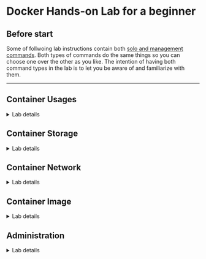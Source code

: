 # Docker Hands-on Lab for a beginner

## Before start

Some of follwoing lab instructions contain both [solo and management commands](https://blog.couchbase.com/docker-1-13-management-commands/). Both types of commands do the same things so you can choose one over the other as you like. The intention of having both command types in the lab is to let you be aware of and familiarize with them.

___

## Container Usages

<details>

<summary>Lab details</summary>

___

### - Pull container image form Docker Hub

By default, Docker will be pulling container images from Docker Hub if you didn't specify any registry or repository.

- Pulling a NGINX container image *without* specifying a tag. Docker will pull the image with `latest` tag.

  ```sh
  docker pull nginx
  # OR
  docker image pull nginx
  ```

- Pull container image with a specific tag by adding `:` after the image name followed by a tag name.

  ```sh
  docker pull nginx:1.21
  # OR
  docker image pull nginx:1.21
  ```

___

### - Pull container image from other registries

Apart from Docker Hub, Docker can also pull container images from other private and public registries or repositories.

- Pulling an Redis 5 on Centos7 container image from [quay.io](quay.io).

  ```sh
  docker image pull quay.io/centos7/redis-5-centos7
  ```

___

### - Get list of container images

- Get list of container images on the host.

  ```sh
  docker images
  # OR
  docker image ls
  ```

___

### - Run a container with container image in local

- Run a container with the image you just pulled above.

  ```sh
  docker run nginx:1.21
  # OR
  docker container run nginx:1.21
  ```

- Press `Ctrl + C` on keyboard to stop and exit from the container.

___

### - Run a container without container image in local

Any container can be run without pulling the container image manually. Docker will be finding the container image in local first, if the container image doesn't exist then it will try to pull the container image from container image repository (Docker Hub).

- Run a container without pulling container image.

  ```sh
  docker container run httpd
  ```

- Press `Ctrl + C` on keyboard to stop and exit from the container.

___

### - Run a container and give it a name

Normally, a container will be given a random name when you run it without giving it a name. However, random name is hard to remember and doesn't indicate what application running in the container is.

- Run a container and name it by adding `--name` flag followed by a name you need to assign to the container. The container name can be used as a reference with other commands i.e. `docker container stop`.

  ```sh
  docker run --name nginxserver nginx:1.21
  # OR
  docker container run --name nginxserver nginx:1.21
  ```

- Press `Ctrl + C` on keyboard to stop and exit from the container.

___

### - Run a container and override its default command

A default command (specified in Dockerfile) will get run when you run or start a container. However, you can also override the default command with new command(s) you need to execute inside the container.

Please note that the container must have binary or execution file(s) for any new command(s) you need to execute inside the container. For example, if you need to execute `wget` inside the container then the `wget` binary must exist inside the container.

- Run a container and override its default command with a single command

  ```sh
  docker run nginx:1.21 ls -la
  # OR
  docker container run nginx:1.21 ls -la
  ```

- Override with multiple commands

  ```sh
  docker run nginx:1.21 sh -c 'uname -a && pwd && ls -la'
  # OR
  docker container run nginx:1.21 sh -c 'uname -a && pwd && ls -la'
  ```

___

### - Set environment variable for a container

Each container has it own set of environment variables inside the container separately from the host. Some of containers might need environment variable(s) to run i.e. username, password, configs etc. or you might need to inject some values into the container which can be done via environment variables as well.

- Run a container and inject an environment variable using `-e` flag followed by environment variable name and its value.

  ```sh
  docker run -e MESSAGE="Hello world" ubuntu sh -c 'echo $MESSAGE'
  ```

  The command above injects a `MESSAGE` environment variable into the Ubuntu container so the `MESSAGE` environment variable can be used with `echo` command.

- Run a container and inject multiple environment variables.

  ```sh
  docker run -e MESSAGE1="Hello" -e MESSAGE2="world" ubuntu sh -c 'echo $MESSAGE1 $MESSAGE2'
  ```

___

### - Running a container in interactive mode

Usually, Docker will bind standard input (`stdin`), standard output (`stdout`), and standard error (`stderr`) (which usually is your terminal) to the container's `tty` when running a container. That's why you can see some outputs i.e. logs generated from the container.

However, some containers don't have the processes that keep running which then keep your terminal connected to the container's `tty`. Ubuntu container, for example, wich doesn't have any process that will keep running inside the container. It's default command that will be run when the container gets started is `bash` which does nothing but a Bash shell. So, if you need to keep your terminal connected to the container's `tty` then you can run the container with interactive mode.

- First, run a container without interactive mode. You won't see any output like you ran NGINX container previously because the default command of Ubuntu container is `bash` and it doesn't do anything so it just runs and stops immediately.

  ```sh
  docker run ubuntu
  # OR
  docker container run ubuntu
  ```

- Run a container again but this time with interactive mode by adding `-it` flag. Your terminal will get connected to the container's `tty` and you will get Bash shell prompt.

  ```sh
  docker run -it ubuntu
  # OR
  docker container run -it ubuntu
  ```

- Then run this command to check OS name, build number, architecture etc.

  ```sh
  uname -a
  ```

- Exit from the container by typing `exit` and press `Enter` on keyboard.

- Then run `uname -a` again and compare the command outputs. You will see the different of outputs from the container and the host itself.

___

### - Run a container in detatch mode

Usually, as explained above, your terminal will get connected or binded to the container's `tty` when running a container and obviously that you won't be able to run any commands on the host with that terminal because the terminal is already dedicated to the container. If you need to run a container but don't need to tie your terminal to it then you can run the container in detatch mode.

Also, sometime you might need to run the container as a background process like a daemon process. To do so, you can run a container with detatch mode as well.

- Run NGINX container in detatch mode by adding `-d` flag. The container will be running in background like daemon processes.

  ```sh
  docker run -d --name nginx-daemon nginx
  # OR
  docker container run -d --name nginx-daemon nginx
  ```

  Docker will print out only container ID and you won't see any output or logs.

- Use following command to check if the container is running.

  ```sh
  docker ps
  # OR
  docker container ls
  ```

___

### - Get list of containers

- Get list of `running` containers.

  ```sh
  docker ps
  # OR
  docker container ls
  ```

- Get list of all containers regardless of their statuses.

  ```sh
  docker ps -a
  # OR
  docker container ls -a
  ```

___

### - Attach to a container running in detatch mode

- Run an Ubuntu container in detatch mode (`-d`) and name the container (`--name`) as `ubuntu-date` and override its default command (`bash`) with an inline while loop that will be printing current date and time every second.

  ```sh
  docker run -d --name ubuntu-date ubuntu sh -c 'while true; do date; sleep 1; done'
  ```

  Docker will print out only container ID and you won't see date and time get printed out because the container will be running as a background process.

- Attach local standard input, output, and error (your terminal) to the container.

  ```sh
  docker attach ubuntu-date
  # OR
  docker container attach ubuntu-date
  ```

  You'll see date and time get printed out for every second.

- Press `Ctrl + C` on keyboard to stop and exit from the container.

___

### - Execute command inside a container from host

While any container running in background (`detatch mode`), you can run command(s) inside those container without jumping into the container i.e. attach to the container.

Please note that the container must have binary or execution file(s) for the command(s) you need to execute inside the container. For example, if you need to execute `wget` inside the container then the `wget` binary must exist in the container as well.

- First, run a container in detatch mode.

    ```sh
  docker run -d --name mynginx nginx:1.21
  # OR
  docker container run -d --name mynginx nginx:1.21
  ```

- Run `env` command inside `mynginx` container.

  ```sh
  docker exec mynginx env
  # OR
  docker container exec mynginx env
  ```

___

### - Inspect a container

You can inspect the details of any container to see its details i.e. Network, Mount, Configurations and so on.

- Inspect `mynginx` container you ran earlier to see its details.

  ```sh
  docker inspect mynginx
  # OR
  docker container inspect mynginx
  ```

___

### - Inspect inside a running container

You can inspect and see what's inside a running container by executing the Shell i.e. bash inside the container with interactive mode and use `ls` command to explore file system hierarchy inside the container.

- Get an interactive terminal for `mynginx` container.

  ```sh
  docker exec -it mynginx /bin/sh
  # OR
  docker container exec -it mynginx /bin/sh
  ```

- Use `ls` command to explore filesystem inside the container.

- Type `exit` and press `enter` to exit. This will just exit from the Shell process and won't stop the main process of the container, NGINX, in this case.

___

### - Inspect container logs

- Get all logs from `mynginx` container.

  ```sh
  docker logs mynginx
  # OR
  docker container logs mynginx
  ```

- Keep following logs from `mynginx` container.

  ```sh
  docker logs -f mynginx
  # OR
  docker container logs -f mynginx
  ```

- Press `Ctrl + C` on keyboard to exit and return back to terminal.

___

### - Manage containers

- First, get list of all containers.

  ```sh
  docker ps -a
  # OR
  docker container ls -a
  ```

- Start a stopped container. Any container has been stopped can be started again. For example, using follwing command to start the `ubuntu-date` container you ran earlier.

  ```sh
  docker start ubuntu-date
  # OR
  docker container start ubuntu-date
  ```

- Stop a running container. Use following command to stop `myginx` container you ran earlier.

  ```sh
  docker stop mynginx
  # OR
  docker container stop mynginx
  ```

- Stop multiple running containers. Use following command to stop `ubuntu-date` and `nginx-daemon` containers you ran earlier.

  ```sh
  docker stop ubuntu-date nginx-daemon
  # OR
  docker container stop ubuntu-date nginx-daemon
  ```

- Verify that there isn't any container running.

  ```sh
  docker ps
  # OR
  docker container ls
  ```

- Delete a container. Use following command to delete `mynginx` container.

  ```sh
  docker rm mynginx
  # OR
  docker container rm mynginx
  ```

- Verify that all containers are stopped e.g. the status is `Exited`.

  ```sh
  docker ps -a
  # OR
  docker container ls -a
  ```

- Delete all stopped containers using this command. Enter 'y' to confirm deletion.

  ```sh
  docker container prune
  ```

- Verify that all containers have been removed.

  ```sh
  docker ps -a
  # OR
  docker container ls -a
  ```

___

</details>

## Container Storage

<details>

<summary>Lab details</summary>

___

### - Docker Volume: anonymous volume

Some of containers use volume to store data produced by the container (to be precise, the application running in the container). Docker will create (anonymous) volume for the container automatically.

- Run a Postgres container that uses volume.

  ```sh
  docker container run -e POSTGRES_USER=postgres -e POSTGRES_PASSWORD=postgres -e POSTGRES_DB=testdb --name postgresdb1 -d postgres
  ```

- Inspect the container to get volume information using this command. Then look for `"Mounts"` section. You will see mount type, volume name, and its location.

  ```sh
  docker container inspect postgresdb1
  ```

- Verify that the anonymous volume gets created.

  ```sh
  docker volume ls
  ```

- (Optional) Use `ls` command to explore data inside the volume.

___

### - Docker Volume: named-volume

Anonymous volume name is randomly generated, not human readible and hard to remember. It will be a nightmare if you run many containers that use many anonymous volumes because it will be hard to figure out which volume belongs to which container. Named-volume can help in this case.

- Run a container with a named-volume by adding `-v` flag followed by volume name and path inside the container separated by `:`.

  ```sh
  docker container run -e POSTGRES_USER=postgres -e POSTGRES_PASSWORD=postgres -e POSTGRES_DB=testdb -v pgdata:/var/lib/postgresql/data --name postgresdb2 -d postgres
  ```

- Inspect the container to get volume information using the command below. Then look for `"Mounts"` section. You will see mount type, volume name, and its location.

  ```sh
  docker container inspect postgresdb2
  ```

- Verify that the `pgdata` volume gets created.

  ```sh
  docker volume ls
  ```

- (Optional) Use `ls` command to explore data inside the volume.

___

### - Docker Bind mount

Volume is managed by Docker and stored in a specific location on host e.g. `/var/lib/docker/volumes`. If you need to store data produced from a container anywhere on the host then you can use bind mount to mount any directory on the host to a directory inside the container.

You can also use bind mount to inject any directory into the container as well. For example, you can inject a directory of Java project into a Maven container then execute the maven commands inside the container to compile, build, run and so on.

- Run a container and mount `mypgdata` directory to the container with bind mount.

  ```sh
  docker run -d -e POSTGRES_USER=postgres -e POSTGRES_PASSWORD=postgres -e POSTGRES_DB=testdb -v $HOME/mypgdata:/var/lib/postgresql/data --name postgresdb3 postgres
  ```

- Inspect the container to get volume information using the command below. Then look for `"Mounts"` section. You will see mount type, volume name, and its location.

  ```sh
  docker container inspect postgresdb3
  ```

- Verify that `mypgdata` volume didn't get created.

  ```sh
  docker volume ls
  ```

- Use `ls` command to explore data inside the `$HOME/mypgdata` directory.

  ```sh
  ls $HOME/mypgdata
  ```

___

### - Docker volume management

- Stop and delete all Postgres containers

  ```sh
  docker container stop postgresdb1 postgresdb2 postgresdb3
  docker container rm postgresdb1 postgresdb2 postgresdb3
  ```

- Get list of volumes

  ```sh
  docker volume ls
  ```

- Remove `pgdata` volume

  ```sh
  docker volume rm pgdata
  ```

- Remove all unused volumes. Enter 'y' to confirm deletion.

  ```sh
  docker volume prune
  ```

- Verify all volumes have been deleted.

  ```sh
  docker volume ls
  ```

___

</details>

## Container Network

<details>

<summary>Lab details</summary>

___

### - Bridge network mode

 The `bridge` network is a default network and containers will be running in this network automatically when you run any container and didn't specify the `--network` flag. However, adding `--network` flag is more clear and helps you to quickly know in which network the container will be running.

- Run a container with `bridge` network mode.

  ```sh
  docker container run -d --network bridge --name nginx1 nginx
  ```

- Inspect the container to get its IP address using the command below. Look for  `"Networks"` section then `IPAddress` field.

  ```sh
  docker container inspect nginx1
  ```

- Use `curl` command to verify that the container running in the  `bridge` network is not bind to host's network and can be accessed from outside of `bridge` network using IP address.

  ```sh
  curl http://<nginx1 container IP address>
  ```

- Run a new container in the same `bridge` network and execute `wget` command to verify that the containers within the same `bridge` network can access to each other.

  ```sh
  docker container run --network bridge busybox wget -S -O- http://<nginx1 container IP address>
  ```

___

### - Forward traffic from host's network to containers in `bridge` network

- Run a container with `bridge` network mode and add port forwarding by adding `-p 8080:80` flag so port `8080` on the host is mapped to port `80` of the container.

  ```sh
  docker container run -d --network bridge -p 8080:80 --name nginx2 nginx
  ```

- Use `curl` command to verify that the container running in the private `bridge` network with port forwarding now can be accessed from the host's network.

  ```sh
  curl http://localhost:8080
  ```

- Inspect the container to get IP address using the command below. Then look for `IPAddress` in the `"Networks"` section.

  ```sh
  docker container inspect nginx2
  ```

- Run a new container in the same `bridge` network and execute `wget` command to verify that the containers within the same `bridge` network can access to each other.

  ```sh
  docker container run --network bridge busybox wget -S -O- http://<nginx2 container IP address>
  ```

___

### - User-defined bridge network

User can define new `bridge` networks to create new networks and isolate container(s) from other containers with different network namespace.

The user-defined `bridge` network also allows containers within the network to communicate to each other using both IP Address and container name while the default `bridge` network allows the communication using IP Address only.

- Create a new `bridge` network.

  ```sh
  docker network create mybridge
  ```

- Get list of networks to verify a new bridge network was created.

  ```sh
  docker network ls
  ```

- Run a container within `mybridge` network and name the container as `mynginx`.

  ```sh
  docker container run -d --network mybridge --name mynginx nginx
  ```

- Inspect the container to get its IP address using the command below. Then look for `IPAddress` in the `"Networks"` section.

  ```sh
  docker container inspect mynginx
  ```

- Run a `busybox` container within `mybridge` network with interactive mode.

  ```sh
  docker container run -it --network mybridge busybox sh
  ```

- Ping to `mynginx` container using IP Address.

  ```sh
  ping -c 4 <mynginx container IP Address>
  ```

- Ping to `mynginx` container using container name

  ```sh
  ping -c 4 mynginx
  ```

- Try to get a home page from `mynginx` container.

  ```sh
  wget -S -O- http://mynginx
  ```

___

### - Host network mode

- Run a container with `host` network mode by adding `--network host` flag without port forwarding. Docker will bind all ports exposed by the container to the ports on host.

  ```sh
  docker container run -d --network host --name nginx3 nginx
  ```

- Use `curl` command to verify that the container running with `host` network can be accessed without port forwarding.

  ```sh
  curl http://localhost:80
  ```

- Inspect the container using the command below then the `"Networks"` section. You will see that the Docker doesn't assign an IP address to the container because the container runs in the same host's network namespace so it uses host's IP address and ports.

  ```sh
  docker container inspect nginx3
  ```

- Get the host's IP address.

  ```sh
  hostname -i
  ```

- Run a new container in `bridge` network and execute `wget` command to verify that the container running in `bridge` network can also access to the container running in the `host` network (inter-networking).

  ```sh
  docker container run --network bridge busybox wget -S -O- http://<host IP Address>
  ```

- Type `exit` and press `Enter` on keyboard to exit from the container.

___

</details>

## Container Image

<details>

<summary>Lab details</summary>

___

### - Building container image

- Clone a project from GitHub.

  ```sh
  git clone https://github.com/audomsak/node-express-website
  ```

- Enter to the `node-express-website` directory.

  ```sh
  cd node-express-website
  ```

- View `Dockerfile` details.

  ```sh
  cat Dockerfile
  ```

- Build a container image without specifying repository and tag.

  ```sh
  docker image build .
  ```

  Note. The `.` in the command above means current directory.

- Get list of images to verify that a new container image is built. However, building a container image without specifying repository and tag makes the container hard to remember because Docker generated only image ID for the container image.

  ```sh
  docker image ls
  ```

- Build a new container image and specify repository name by adding `-t` flag followed by repository name.

  ```sh
  docker image build -t <your Docker Hub account>/node-website .
  ```

- Get list of images to verify that a new container image is built. Building a container image and specified only repository without tag would let Docker to add `latest` tag to the container image automatically.

  ```sh
  docker image ls
  ```

- Build a new container image and specify repository and tag by adding `:` after the repository name and followed by a tag name.

  ```sh
  docker image build -t <your Docker Hub account>/node-website:1.0 .
  ```

- Get list of images to verify that a new container image is built with the specified repository and tag.

  ```sh
  docker image ls
  ```

- Run a container with the image you have just built.

  ```sh
  docker container run -d -p 1234:80 --name mywebsite <your Docker Hub account>/node-website:1.0
  ```

- Use `curl` command to verify that you can access to the website running in the container.

  ```sh
  curl http://localhost:1234
  ```

___

### - Tagging and versioning

- Add a new tag for the existing container image to have multiple tags or versions.

  ```sh
  docker image tag <your Docker Hub account>/node-website:1.0 <your Docker Hub account>/node-website:release
  ```

- Get list of container images to verify the new tag gets created.

  ```sh
  docker image ls
  ```

___

### - Pushing container image to Docker Hub

- Login to Docker Hub with your username and password.

  ```sh
  docker login
  ```

- Push the container image to Docker Hub

  ```sh
  docker image push <your Docker Hub account>/node-website:1.0
  docker image push <your Docker Hub account>/node-website:latest
  ```

- Go to [Docker Hub website](https://hub.docker.com/) to verify the container image and tags.

___

</details>

## Administration

<details>

<summary>Lab details</summary>

___

### - Clean up containers, images and volumes

- Clean up containers

  ```sh
  docker container prune
  ```

- Clean up images

  ```sh
  docker image prune
  ```

- Clean up volumes

  ```sh
  docker volume prune
  ```

- Clean up containers, networks, images, and build cache

  ```sh
  docker system prune
  ```

___

### - Check disk usage

- Check how many disk space used by Docker

  ```sh
  docker system df
  ```

___

</details>
